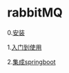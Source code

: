 # rabbitMQ

0.[安装](https://blog.csdn.net/weixin_39735923/article/details/79288578)

1.[入门到使用](https://blog.csdn.net/lyhkmm/article/details/78775369)

2.[集成springboot](https://blog.csdn.net/lyhkmm/article/details/78772919)